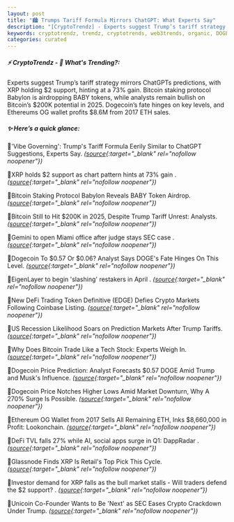 ```yaml
---
layout: post
title: "🏙️ Trumps Tariff Formula Mirrors ChatGPT: What Experts Say"
description: "[CryptoTrendz] - Experts suggest Trump’s tariff strategy mirrors ChatGPTs predictions, with XRP holding $2 support, hinting at a 73% gain. Bitcoin staking protocol Babylon is airdropping BABY tokens, while analysts remain bullish on Bitcoin’s $200K potential in 2025. Dogecoin’s fate hinges on key levels, and Ethereums OG wallet profits $8.6M from 2017 ETH sales."
keywords: cryptotrendz, trendz, cryptotrends, web3trends, organic, DOGE, SEC, Trading, Bitcoin, XRP, Token, Market, Trump, Crypto, Analyst
categories: curated
---
```


##### ⚡ CryptoTrendz - 📌 *What's Trending?:*

Experts suggest Trump’s tariff strategy mirrors ChatGPTs predictions, with XRP holding $2 support, hinting at a 73% gain. Bitcoin staking protocol Babylon is airdropping BABY tokens, while analysts remain bullish on Bitcoin’s $200K potential in 2025. Dogecoin’s fate hinges on key levels, and Ethereums OG wallet profits $8.6M from 2017 ETH sales.

##### ✨ *Here’s a quick glance:*


🔹'Vibe Governing': Trump's Tariff Formula Eerily Similar to ChatGPT Suggestions, Experts Say. *([source](https://s.avyag.com/5228){:target="_blank" rel="nofollow noopener"})*

🔹XRP holds $2 support as chart pattern hints at 73% gain . *([source](https://s.avyag.com/mh6g){:target="_blank" rel="nofollow noopener"})*

🔹Bitcoin Staking Protocol Babylon Reveals BABY Token Airdrop. *([source](https://s.avyag.com/nsh1){:target="_blank" rel="nofollow noopener"})*

🔹Bitcoin Still to Hit $200K in 2025, Despite Trump Tariff Unrest: Analysts. *([source](https://s.avyag.com/e2l0){:target="_blank" rel="nofollow noopener"})*

🔹Gemini to open Miami office after judge stays SEC case . *([source](https://s.avyag.com/kxr8){:target="_blank" rel="nofollow noopener"})*

🔹Dogecoin To $0.57 Or $0.06? Analyst Says DOGE's Fate Hinges On This Level. *([source](https://s.avyag.com/tgaz){:target="_blank" rel="nofollow noopener"})*

🔹EigenLayer to begin 'slashing' restakers in April . *([source](https://s.avyag.com/7m1c){:target="_blank" rel="nofollow noopener"})*

🔹New DeFi Trading Token Definitive (EDGE) Defies Crypto Markets Following Coinbase Listing. *([source](https://s.avyag.com/rm8x){:target="_blank" rel="nofollow noopener"})*

🔹US Recession Likelihood Soars on Prediction Markets After Trump Tariffs. *([source](https://s.avyag.com/5vej){:target="_blank" rel="nofollow noopener"})*

🔹Why Does Bitcoin Trade Like a Tech Stock: Experts Weigh In. *([source](https://s.avyag.com/iz44){:target="_blank" rel="nofollow noopener"})*

🔹Dogecoin Price Prediction: Analyst Forecasts $0.57 DOGE Amid Trump and Musk's Influence. *([source](https://s.avyag.com/jl2e){:target="_blank" rel="nofollow noopener"})*

🔹Dogecoin Price Notches Higher Lows Amid Market Downturn, Why A 270% Surge Is Possible. *([source](https://s.avyag.com/olhf){:target="_blank" rel="nofollow noopener"})*

🔹Ethereum OG Wallet from 2017 Sells All Remaining ETH, Inks $8,660,000 in Profit: Lookonchain. *([source](https://s.avyag.com/nkyc){:target="_blank" rel="nofollow noopener"})*

🔹DeFi TVL falls 27% while AI, social apps surge in Q1: DappRadar . *([source](https://s.avyag.com/jmyj){:target="_blank" rel="nofollow noopener"})*

🔹Glassnode Finds XRP Is Retail's Top Pick This Cycle. *([source](https://s.avyag.com/jh9b){:target="_blank" rel="nofollow noopener"})*

🔹Investor demand for XRP falls as the bull market stalls - Will traders defend the $2 support? . *([source](https://s.avyag.com/zxdl){:target="_blank" rel="nofollow noopener"})*

🔹Unicoin Co-Founder Wants to Be 'Next' as SEC Eases Crypto Crackdown Under Trump. *([source](https://s.avyag.com/piyq){:target="_blank" rel="nofollow noopener"})*
